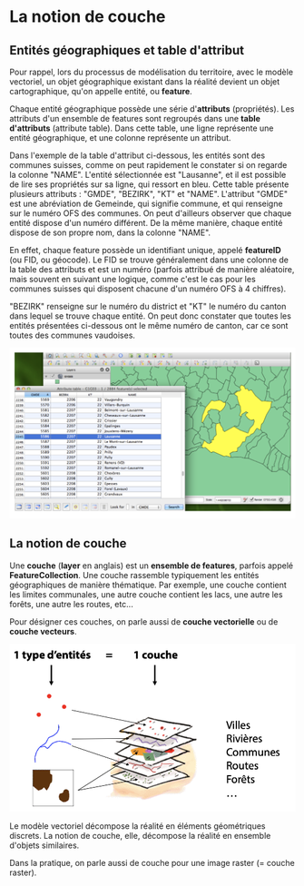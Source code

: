 # La notion de couche


## Entités géographiques et table d'attribut

Pour rappel, lors du processus de modélisation du territoire, avec le modèle vectoriel, un objet géographique existant dans la réalité devient un objet cartographique, qu'on appelle entité, ou **feature**.

Chaque entité géographique possède une série d'**attributs** (propriétés). Les attributs d'un ensemble de features sont regroupés dans une **table d'attributs** (attribute table). Dans cette table, une ligne représente une entité géographique, et une colonne représente un attribut.
 
Dans l'exemple de la table d'attribut ci-dessous, les entités sont des communes suisses, comme on peut rapidement le constater si on regarde la colonne "NAME".  L'entité sélectionnée est "Lausanne", et il est possible de lire ses propriétés sur sa ligne, qui ressort en bleu. 
Cette table présente plusieurs attributs : "GMDE", "BEZIRK", "KT" et "NAME". L'attribut "GMDE" est une abréviation de Gemeinde, qui signifie commune, et qui renseigne sur le numéro OFS des communes. On peut d'ailleurs observer que chaque entité dispose d'un numéro différent. De la même manière, chaque entité dispose de son propre nom, dans la colonne "NAME". 

En effet, chaque feature possède un identifiant unique, appelé **featureID** (ou FID, ou géocode). Le FID se trouve généralement dans une colonne de la table des attributs et est un numéro (parfois attribué de manière aléatoire, mais souvent en suivant une logique, comme c'est le cas pour les communes suisses qui disposent chacune d'un numéro OFS à 4 chiffres).

"BEZIRK" renseigne sur le numéro du district et "KT" le numéro du canton dans lequel se trouve chaque entité. On peut donc constater que toutes les entités présentées ci-dessous ont le même numéro de canton, car ce sont toutes des communes vaudoises. 

![](assets/table_attribut.png) 

## La notion de couche

Une **couche** (**layer** en anglais) est un **ensemble de features**, parfois appelé **FeatureCollection**. Une couche rassemble typiquement les entités géographiques de manière thématique. Par exemple, une couche contient les limites communales, une autre couche contient les lacs, une autre les forêts, une autre les routes, etc...

Pour désigner ces couches, on parle aussi de **couche vectorielle** ou de **couche vecteurs**.

![](assets/couche.png)

Le modèle vectoriel décompose la réalité en éléments géométriques discrets. La notion de couche, elle, décompose la réalité en ensemble d'objets similaires. 

Dans la pratique, on parle aussi de couche pour une image raster (= couche raster).
